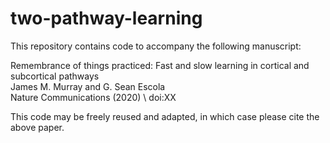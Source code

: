 # two-pathway-learning

This repository contains code to accompany the following manuscript:

Remembrance of things practiced: Fast and slow learning in cortical and subcortical pathways \
James M. Murray and G. Sean Escola \
Nature Communications (2020) \ 
doi:XX

This code may be freely reused and adapted, in which case please cite the above paper.
